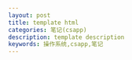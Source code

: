 ```yaml
---
layout: post
title: template html
categories: 笔记(csapp)
description: template description
keywords: 操作系统,csapp,笔记
---
```



